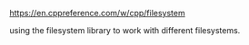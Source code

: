 
https://en.cppreference.com/w/cpp/filesystem

using the filesystem library to work with different filesystems.
